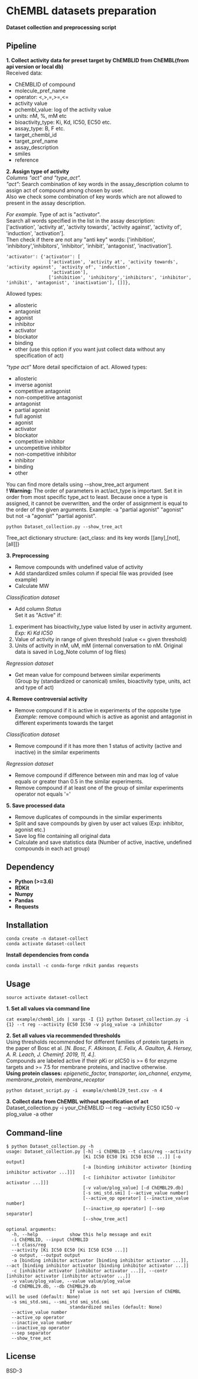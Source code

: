 # ChEMBL datasets preparation
**Dataset collection and preprocessing script**    
## Pipeline
**1. Collect activity data for preset target by ChEMBLID from ChEMBL(from api version or local db)**  
Received data:
- ChEMBLID of compound
- molecule_pref_name
- operator: <,>,=,>=,<=
- activity value
- pchembl_value: log of the activity value 
- units: nM, %, mM etc 
- bioactivity_type: Ki, Kd, IC50, EC50 etc.
- assay_type: B, F etc.
- target_chembl_id
- target_pref_name
- assay_description
- smiles
- reference  

**2. Assign type of activity**  
_Columns "act" and "type_act"._  
_"act"_: Search combination of key words in the assay_description column to assign act of compound among chosen by user.  
Also we check some combination of key words which are not allowed to present in the assay description.

_For example._ Type of act is "activator".  
 Search all words specified in the list in the assay description:   
 ['activation', 'activity at', 'activity towards', 'activity against', 'activity of', 'induction',
                 'activation'].  
Then check if there are not any "anti key" words:  ['inhibition', 'inhibitory','inhibitors', 'inhibitor', 'inhibit', 'antagonist', 'inactivation']. 
```
'activator': {'activator': [
                ['activation', 'activity at', 'activity towards', 'activity against', 'activity of', 'induction',
                 'activation'],
                ['inhibition', 'inhibitory','inhibitors', 'inhibitor', 'inhibit', 'antagonist', 'inactivation'], []]}, 

```
Allowed types:
- allosteric
- antagonist
- agonist
- inhibitor
- activator
- blockator
- binding
- other (use this option if you want just collect data without any specification of act)

_"type act"_
More detail specifictaion of act.
Allowed types:
- allosteric
- inverse agonist
- competitive antagonist
- non-competitive antagonist
- antagonist
- partial agonist
- full agonist
- agonist
- activator
- blockator
- competitive inhibitor
- uncompetitive inhibitor
- non-competitive inhibitor
- inhibitor
- binding
- other

You can find more details using --show_tree_act argument  
**! Warning:** The order of parameters in act/act_type is important. Set it in order from most specific type_act to least. Because once a type is assigned, it cannot be overwritten, and the order of assignment is equal to the order of the given arguments. Example: -a "partial agonist" "agonist" but not -a "agonist" "partial agonist".    
```
python Dataset_collection.py --show_tree_act
```
Tree_act dictionary structure: {act_class: and its key words [[any],[not],[all]]}

**3. Preprocessing**
- Remove compounds with undefined value of activity
- Add standardized smiles column if special file was provided (see example)
- Calculate MW  

_Classification dataset_
 - Add column _Status_  
 Set it as "Active" if:
  1) experiment has bioactivity_type value listed by user in activity argument. _Exp: Ki Kd IC50_
  2) Value of activity in range of given threshold (value <= given threshold)
  3) Units of activity in nM, uM, mM (internal conversation to nM. Original data is saved in Log_Note column of log files)
  
_Regression dataset_
- Get mean value for compound between similar experiments  
(Group by (standardized or canonical) smiles, bioactivity type, units, act and type of act)

**4. Remove controversial activity**
- Remove compound if it is active in experiments of the opposite type  
_Example_: remove compound which is active as agonist and antagonist in different experiments towards the target

_Classification dataset_
- Remove compound if it has more then 1 status of activity (active and inactive) in the similar experiments

_Regression dataset_
 - Remove compound if difference between min and max log of value equals or greater than 0.5 in the similar experiments.
 - Remove compound if at least one of the group of similar experiments operator not equals '=' 

**5. Save processed data**
 - Remove duplicates of compounds in the similar experiments
 - Split and save compounds by given by user act values (Exp: inhibitor, agonist etc.)
 - Save log file containing all original data
 - Calculate and save statistics data (Number of active, inactive, undefined compounds in each act group)

## Dependency
* **Python (>=3.6)**
* **RDKit**
* **Numpy**
* **Pandas**
* **Requests**

## Installation
```
conda create -n dataset-collect
conda activate dataset-collect
```
**Install dependencies from conda**
```
conda install -c conda-forge rdkit pandas requests
```

## Usage
```
source activate dataset-collect
```
**1. Set all values via command line**
```
cat example/chembl_ids | xargs -I {1} python Dataset_collection.py -i {1} --t reg --activity EC50 IC50 -v plog_value -a inhibitor
```
**2. Set all values via recommended thresholds**   
Using thresholds recommended for different families of protein targets in the paper of Bosc et al. _[N. Bosc, F. Atkinson, E. Felix, A. Gaulton, A. Hersey, A. R. Leach,
J. Cheminf. 2019, 11, 4.]_.   
Compounds are labeled active if their pKi or pIC50
is >= 6 for enzyme targets and >= 7.5 for membrane proteins, and inactive otherwise.  
**Using protein classes:** _epigenetic_factor, transporter, ion_channel, enzyme, membrane_protein, membrane_receptor_
```
python dataset_script.py -i  example/chembl29_test.csv -n 4 
```
**3. Collect data from ChEMBL without specification of act**
Dataset_collection.py -i your_ChEMBLID --t reg --activity EC50 IC50 -v plog_value -a other


## Command-line
```
$ python Dataset_collection.py -h
usage: Dataset_collection.py [-h] -i ChEMBLID --t class/reg --activity
                             [Ki IC50 EC50 [Ki IC50 EC50 ...]] [-o output]
                             [-a [binding inhibitor activator [binding inhibitor activator ...]]]
                             [-c [inhibitor activator [inhibitor activator ...]]]
                             [-v value/plog_value] [-d ChEMBL29.db]
                             [-s smi_std.smi] [--active_value number]
                             [--active_op operator] [--inactive_value number]
                             [--inactive_op operator] [--sep separator]
                             [--show_tree_act]

optional arguments:
  -h, --help            show this help message and exit
  -i ChEMBLID, --input ChEMBLID
  --t class/reg
  --activity [Ki IC50 EC50 [Ki IC50 EC50 ...]]
  -o output, --output output
  -a [binding inhibitor activator [binding inhibitor activator ...]], --act [binding inhibitor activator [binding inhibitor activator ...]]
  -c [inhibitor activator [inhibitor activator ...]], --contr [inhibitor activator [inhibitor activator ...]]
  -v value/plog_value, --value value/plog_value
  -d ChEMBL29.db, --db ChEMBL29.db
                        If value is not set api ]version of ChEMBL will be used (default: None)
  -s smi_std.smi, --smi_std smi_std.smi
                        standardized smiles (default: None)
  --active_value number
  --active_op operator
  --inactive_value number
  --inactive_op operator
  --sep separator
  --show_tree_act
```

## License
BSD-3
